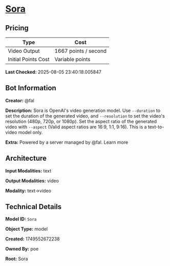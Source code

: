 # [Sora](https://poe.com/Sora)

## Pricing

| Type | Cost |
|------|------|
| Video Output | 1667 points / second |
| Initial Points Cost | Variable points |

**Last Checked:** 2025-08-05 23:40:18.005847


## Bot Information

**Creator:** @fal

**Description:** Sora is OpenAI's video generation model. Use `--duration` to set the duration of the generated video, and `--resolution` to set the video's resolution (480p, 720p, or 1080p). Set the aspect ratio of the generated video with `--aspect` (Valid aspect ratios are 16:9, 1:1, 9:16). This is a text-to-video model only.

**Extra:** Powered by a server managed by @fal. Learn more


## Architecture

**Input Modalities:** text

**Output Modalities:** video

**Modality:** text->video


## Technical Details

**Model ID:** `Sora`

**Object Type:** model

**Created:** 1749552672238

**Owned By:** poe

**Root:** Sora
